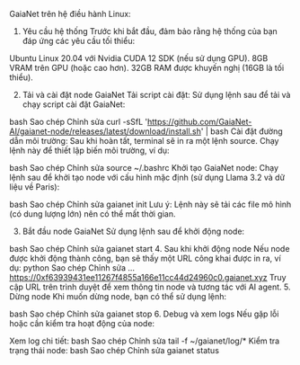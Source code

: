  GaiaNet trên hệ điều hành Linux:

1. Yêu cầu hệ thống
Trước khi bắt đầu, đảm bảo rằng hệ thống của bạn đáp ứng các yêu cầu tối thiểu:

Ubuntu Linux 20.04 với Nvidia CUDA 12 SDK (nếu sử dụng GPU).
8GB VRAM trên GPU (hoặc cao hơn).
32GB RAM được khuyến nghị (16GB là tối thiểu).

2. Tải và cài đặt node GaiaNet
Tải script cài đặt: Sử dụng lệnh sau để tải và chạy script cài đặt GaiaNet:

bash
Sao chép
Chỉnh sửa
curl -sSfL 'https://github.com/GaiaNet-AI/gaianet-node/releases/latest/download/install.sh' | bash
Cài đặt đường dẫn môi trường: Sau khi hoàn tất, terminal sẽ in ra một lệnh source. Chạy lệnh này để thiết lập biến môi trường, ví dụ:

bash
Sao chép
Chỉnh sửa
source ~/.bashrc
Khởi tạo GaiaNet node: Chạy lệnh sau để khởi tạo node với cấu hình mặc định (sử dụng Llama 3.2 và dữ liệu về Paris):

bash
Sao chép
Chỉnh sửa
gaianet init
Lưu ý: Lệnh này sẽ tải các file mô hình (có dung lượng lớn) nên có thể mất thời gian.

3. Bắt đầu node GaiaNet
Sử dụng lệnh sau để khởi động node:

bash
Sao chép
Chỉnh sửa
gaianet start
4. Sau khi khởi động node
Nếu node được khởi động thành công, bạn sẽ thấy một URL công khai được in ra, ví dụ:
python
Sao chép
Chỉnh sửa
... https://0xf63939431ee11267f4855a166e11cc44d24960c0.gaianet.xyz
Truy cập URL trên trình duyệt để xem thông tin node và tương tác với AI agent.
5. Dừng node
Khi muốn dừng node, bạn có thể sử dụng lệnh:

bash
Sao chép
Chỉnh sửa
gaianet stop
6. Debug và xem logs
Nếu gặp lỗi hoặc cần kiểm tra hoạt động của node:

Xem log chi tiết:
bash
Sao chép
Chỉnh sửa
tail -f ~/gaianet/log/*
Kiểm tra trạng thái node:
bash
Sao chép
Chỉnh sửa
gaianet status
